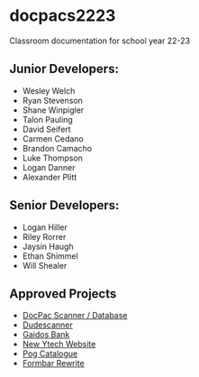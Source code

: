 # docpacs2223
Classroom documentation for school year 22-23

## Junior Developers:
- Wesley Welch
- Ryan Stevenson
- Shane Winpigler
- Talon Pauling
- David Seifert
- Carmen Cedano
- Brandon Camacho
- Luke Thompson
- Logan Danner
- Alexander Plitt

## Senior Developers:
- Logan Hiller
- Riley Rorrer
- Jaysin Haugh
- Ethan Shimmel
- Will Shealer

## Approved Projects
- [DocPac Scanner / Database](https://github.com/csmith1188/docpacs2223)
- [Dudescanner](https://github.com/csmith1188/dudescanner)
- [Gaidos Bank](https://github.com/csmith1188/GaidosBank)
- [New Ytech Website](https://github.com/csmith1188/newsiteproposal)
- [Pog Catalogue](https://github.com/csmith1188/OnlyPogs)
- [Formbar Rewrite](https://github.com/csmith1188/Formbar.js)
